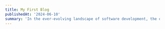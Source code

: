 ```yaml
---
title: My First Blog
publishedAt: '2024-06-10'
summary: 'In the ever-evolving landscape of software development, the debate between dynamic and static typing continues to be a hot topic.'
---
```


